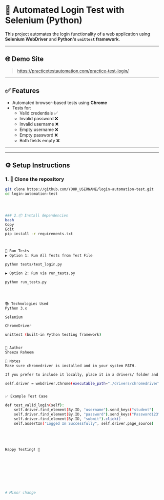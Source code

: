 # 🔐 Automated Login Test with Selenium (Python)

This project automates the login functionality of a web application using **Selenium WebDriver** and **Python's `unittest` framework**.

---

## 🌐 Demo Site

> https://practicetestautomation.com/practice-test-login/

---

## ✅ Features

- Automated browser-based tests using **Chrome**
- Tests for:
  - Valid credentials ✅
  - Invalid password ❌
  - Invalid username ❌
  - Empty username ❌
  - Empty password ❌
  - Both fields empty ❌

---

---

## ⚙️ Setup Instructions

### 1. 🔽 Clone the repository

```bash
git clone https://github.com/YOUR_USERNAME/login-automation-test.git
cd login-automation-test




### 2.📦 Install dependencies
bash
Copy
Edit
pip install -r requirements.txt



🚀 Run Tests
▶️ Option 1: Run All Tests from Test File

python tests/test_login.py

▶️ Option 2: Run via run_tests.py

python run_tests.py




📚 Technologies Used
Python 3.x

Selenium

ChromeDriver

unittest (built-in Python testing framework)


📝 Author
Sheeza Raheem

📌 Notes
Make sure chromedriver is installed and in your system PATH.

If you prefer to include it locally, place it in a drivers/ folder and reference the path like:

self.driver = webdriver.Chrome(executable_path="./drivers/chromedriver")


✅ Example Test Case

def test_valid_login(self):
    self.driver.find_element(By.ID, "username").send_keys("student")
    self.driver.find_element(By.ID, "password").send_keys("Password123")
    self.driver.find_element(By.ID, "submit").click()
    self.assertIn("Logged In Successfully", self.driver.page_source)





Happy Testing! 🎉









#   M i n o r   c h a n g e  
 